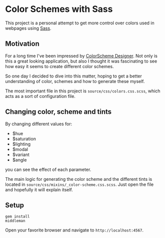 # Color Schemes with Sass

This project is a personal attempt to get more control over colors used in webpages using [Sass](http://sass-lang.com/).

## Motivation

For a long time I've been impressed by [ColorScheme Designer](http://colorschemedesigner.com/). Not only is this a great looking application, but also I thought it was fascinating to see how easy it seems to create different color schemes.

So one day I decided to dive into this matter, hoping to get a better understanding of color, schemes and how to generate these myself.

The most important file in this project is `source/css/colors.css.scss`, which acts as a sort of configuration file.

## Changing color, scheme and tints
By changing different values for:

 * $hue
 * $saturation
 * $lighting
 * $modal
 * $variant
 * $angle
 
you can see the effect of each parameter.

The main logic for generating the color scheme and the different tints is located in `source/css/mixins/_color-scheme.css.scss`. Just open the file and hopefully it will explain itself.

## Setup

    gem install
    middleman

Open your favorite browser and navigate to `http://localhost:4567`.



